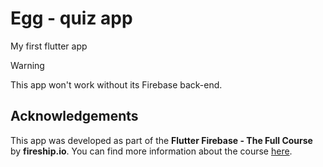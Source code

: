 # Egg - quiz app

My first flutter app

>[!warning]
> This app won't work without its Firebase back-end.

## Acknowledgements

This app was developed as part of the **Flutter Firebase - The Full Course** by **fireship.io**. You can find more information about the course [here](https://fireship.io/courses/flutter-firebase/).
